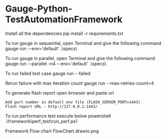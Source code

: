 # Gauge-Python-TestAutomationFramework

Install all the dependencies
pip install -r requirements.txt

To run gauge in sequential, open Terminal and give the following command
gauge run  --env='default' .\specs\

To run gauge in parallel, open Terminal and give the following command
gauge run --parallel -n4 --env='default' .\specs\

To run failed test case
gauge run --failed

Rerun failure with max iteration count
gauge run --max-retries-count=4

To generate flash report open browser and paste url

    Add port number in default env file (FLASH_SERVER_PORT=1443)
    Flash report URL - http://127.0.0.1:1443/

To run performance test execute below powershell
 .\framework\perf_test\run_perf.ps1


Framework Flow chart
FlowChart.drawio.png
